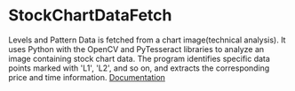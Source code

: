 # StockChartDataFetch
Levels and Pattern Data is fetched from a chart image(technical analysis).
It uses Python with the OpenCV and PyTesseract libraries to analyze an image containing stock chart data. The program identifies specific data points marked with 'L1', 'L2', and so on, and extracts the corresponding price and time information.
[Documentation](https://mango-fish-bf0.notion.site/Stock-Chart-Data-Extractor-1101516fa4f94670bb5cf204f27e90fb?pvs=4)
